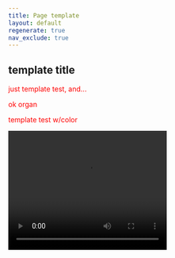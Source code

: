 ```yaml
---
title: Page template
layout: default
regenerate: true
nav_exclude: true
---
```




<style>  

p {color:  red;}  
</style>  



## template title

just template test,  and...  

ok organ

<p>template test w/color</p>
<p>
<video width="320" height="240" controls>
<source src="../oahuv1/images/kaala.webm" type="video/webm">
  Your browser does not support the video tag.
</video>
</p>
<!--stackedit_data:
eyJoaXN0b3J5IjpbLTEzODQ1OTA2MTIsNjQzNzU3NjkzLC0xMj
UyMjExMDA4XX0=
-->